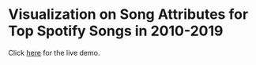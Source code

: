 # Visualization on Song Attributes for Top Spotify Songs in 2010-2019

Click [here](https://ariawangxh.github.io/spotify-popular-songs-visualization/) for the live demo.

